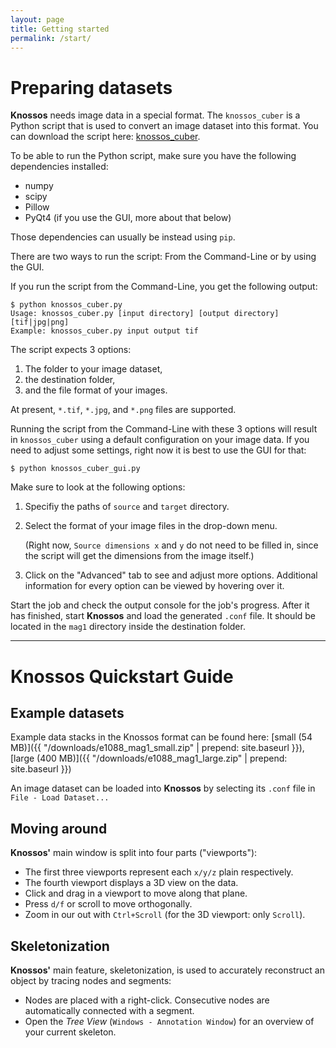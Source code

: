 ```yaml
---
layout: page
title: Getting started
permalink: /start/
---
```

Preparing datasets
==================

**Knossos** needs image data in a special format. The `knossos_cuber` is a Python script that is used to convert an image dataset into this format. You can download the script here: [knossos_cuber](https://dl.dropboxusercontent.com/u/951334/knossos_cuber.zip).

To be able to run the Python script, make sure you have the following dependencies installed:

*   numpy
*   scipy
*   Pillow
*   PyQt4 (if you use the GUI, more about that below)

Those dependencies can usually be instead using `pip`.

There are two ways to run the script: From the Command-Line or by using the GUI.

If you run the script from the Command-Line, you get the following output:

    $ python knossos_cuber.py
    Usage: knossos_cuber.py [input directory] [output directory] [tif|jpg|png]
    Example: knossos_cuber.py input output tif

The script expects 3 options:

1.  The folder to your image dataset,
2.  the destination folder,
3.  and the file format of your images.

At present, `*.tif`, `*.jpg`, and `*.png` files are supported.

Running the script from the Command-Line with these 3 options will result in `knossos_cuber` using a default configuration on your image data. If you need to adjust some settings, right now it is best to use the GUI for that:

    $ python knossos_cuber_gui.py

Make sure to look at the following options:

1.  Specifiy the paths of `source` and `target` directory.
2.  Select the format of your image files in the drop-down menu.

    (Right now, `Source dimensions x` and `y` do not need to be filled in, since the script will get the dimensions from the image itself.)
3.  Click on the "Advanced" tab to see and adjust more options. Additional information for every option can be viewed by hovering over it.

Start the job and check the output console for the job's progress. After it has finished, start **Knossos** and load the generated `.conf` file. It should be located in the `mag1` directory inside the destination folder.

* * *

**Knossos** Quickstart Guide
============================

Example datasets
----------------

Example data stacks in the Knossos format can be found here: [small (54 MB)]({{ "/downloads/e1088_mag1_small.zip" | prepend: site.baseurl }}), [large (400 MB)]({{ "/downloads/e1088_mag1_large.zip" | prepend: site.baseurl }})

An image dataset can be loaded into **Knossos** by selecting its `.conf` file in `File - Load Dataset...`


Moving around
-------------

**Knossos'** main window is split into four parts ("viewports"):

*   The first three viewports represent each `x/y/z` plain respectively.
*   The fourth viewport displays a 3D view on the data.
*   Click and drag in a viewport to move along that plane.
*   Press `d/f` or scroll to move orthogonally.
*   Zoom in our out with `Ctrl+Scroll` (for the 3D viewport: only `Scroll`).


Skeletonization
---------------

**Knossos'** main feature, skeletonization, is used to accurately reconstruct an object by tracing nodes and segments:

*   Nodes are placed with a right-click. Consecutive nodes are automatically connected with a segment.
*   Open the *Tree View* (`Windows - Annotation Window`) for an overview of your current skeleton.
